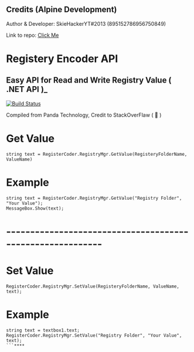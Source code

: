 ## Credits (Alpine Development)
Author & Developer: SkieHackerYT#2013 (895152786956750849)

Link to repo: [Click Me](https://github.com/Panda-Respiratory/My-Projects/tree/main/Registry%20Encoder)

# Registery Encoder API
## Easy API for Read and Write Registry Value ( .NET API )_

[![Build Status](https://travis-ci.org/joemccann/dillinger.svg?branch=master)](https://travis-ci.org/joemccann/dillinger)

Compiled from Panda Technology, Credit to StackOverFlaw ( 🙂 )

# Get Value
```
string text = RegisterCoder.RegistryMgr.GetValue(RegisteryFolderName, ValueName)
```

# Example
```
string text = RegisterCoder.RegistryMgr.GetValue("Registry Folder", "Your Value");
MessageBox.Show(text);
```

# ----------------------------------------------------------

# Set Value
```
RegisterCoder.RegistryMgr.SetValue(RegisteryFolderName, ValueName, text);
```

# Example
```
string text = textbox1.text;
RegisterCoder.RegistryMgr.SetValue("Registry Folder", "Your Value", text);
```****
